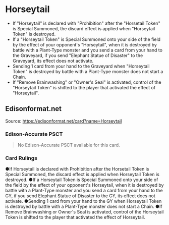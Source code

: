 # Horseytail

*   If "Horseytail" is declared with "Prohibition" after the "Horsetail Token" is Special Summoned, the discard effect is applied when "Horseytail Token" is destroyed.
*   If a "Horseytail Token" is Special Summoned onto your side of the field by the effect of your opponent's "Horseytail", when it is destroyed by battle with a Plant-Type monster and you send a card from your hand to the Graveyard, if you send "Elephant Statue of Disaster" to the Graveyard, its effect does not activate.
*   Sending 1 card from your hand to the Graveyard when "Horseytail Token" is destroyed by battle with a Plant-Type monster does not start a Chain.
*   If "Remove Brainwashing" or "Owner's Seal" is activated, control of the "Horseytail Token" is shifted to the player that activated the effect of "Horseytail".

## Edisonformat.net

Source: https://edisonformat.net/card?name=Horseytail

### Edison-Accurate PSCT

> No Edison-Accurate PSCT available for this card.

### Card Rulings

●If Horseytail is declared with Prohibition after the Horsetail Token is Special Summoned, the discard effect is applied when Horseytail Token is destroyed.
●If a Horseytail Token is Special Summoned onto your side of the field by the effect of your opponent's Horseytail, when it is destroyed by battle with a Plant-Type monster and you send a card from your hand to the GY, if you send Elephant Statue of Disaster to the GY, its effect does not activate.
●Sending 1 card from your hand to the GY when Horseytail Token is destroyed by battle with a Plant-Type monster does not start a Chain.
●If Remove Brainwashing or Owner's Seal is activated, control of the Horseytail Token is shifted to the player that activated the effect of Horseytail.
            